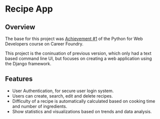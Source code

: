 # Recipe App

 
## Overview
The base for this project was [Achievement #1](https://github.com/DavidJulianGit/Python) of the Python for Web Developers course on Career Foundry. 

This project is the coninuation of previous version, which only had a text based command line UI, but focuses on creating a web application using the Django framework. 

## Features
- User Authentication, for secure user login system.
- Users can create, search, edit and delete recipes.
- Difficulty of a recipe is automatically calculated based on cooking time and number of ingredients.
- Show statistics and visualizations based on trends and data analysis.

